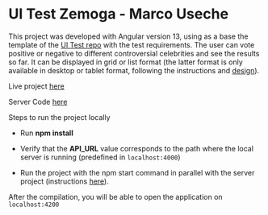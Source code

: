 # UI Test Zemoga - Marco Useche

This project was developed with Angular version 13, using as a base the template of the [UI Test repo](https://github.com/zemoga/ui-test "UI Test repo") with the test requirements. The user can vote positive or negative to different controversial celebrities and see the results so far. It can be displayed in grid or list format (the latter format is only available in desktop or tablet format, following the instructions and [design](https://www.figma.com/file/NlQ6PjfanVO2YyuDUaohjx/Rule-of-Thumb---FED-Challenge "design")).

Live project [here](https://rule-of-thumb-marco-useche.herokuapp.com/ "here")

Server Code [here](https://github.com/MarUser04/ui-test-server-marco-useche "here")

Steps to run the project locally

- Run **npm install**

- Verify that the **API_URL** value corresponds to the path where the local server is running (predefined in `localhost:4000`)

- Run the project with the npm start command in parallel with the server project (instructions [here](https://github.com/MarUser04/ui-test-server-marco-useche/blob/main/README.md "here")).

After the compilation, you will be able to open the application on `localhost:4200`
